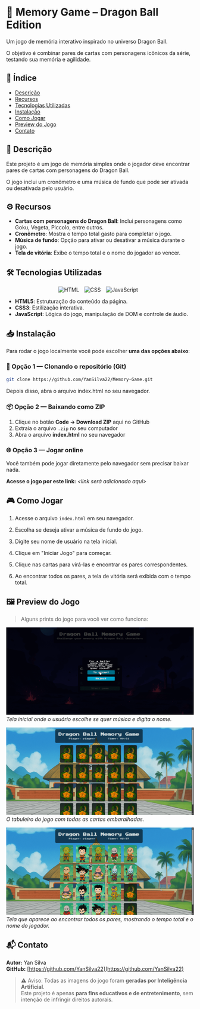 # 🧠 Memory Game – Dragon Ball Edition

Um jogo de memória interativo inspirado no universo Dragon Ball.

O objetivo é combinar pares de cartas com personagens icônicos da série, testando sua memória e agilidade.

## 📌 Índice

- [Descrição](#descrição)
- [Recursos](#recursos)
- [Tecnologias Utilizadas](#tecnologias-utilizadas)
- [Instalação](#instalação)
- [Como Jogar](#como-jogar)
- [Preview do Jogo](#🖼️-preview-do-jogo)
- [Contato](#contato)


## 📝 Descrição

Este projeto é um jogo de memória simples onde o jogador deve encontrar pares de cartas com personagens do Dragon Ball.  

O jogo inclui um cronômetro e uma música de fundo que pode ser ativada ou desativada pelo usuário.


## ⚙️ Recursos

- **Cartas com personagens do Dragon Ball**: Inclui personagens como Goku, Vegeta, Piccolo, entre outros.  
- **Cronômetro**: Mostra o tempo total gasto para completar o jogo.   
- **Música de fundo**: Opção para ativar ou desativar a música durante o jogo.  
- **Tela de vitória**: Exibe o tempo total e o nome do jogador ao vencer.

## 🛠️ Tecnologias Utilizadas
<p align="center">
  <img 
      alt="HTML" 
      title="HTML" 
      width="30px" 
      style="padding-right: 10px;" 
      src="https://cdn.jsdelivr.net/gh/devicons/devicon@latest/icons/html5/html5-original.svg" 
  />
  <img 
      alt="CSS" 
      title="CSS" 
      width="30px" 
      style="padding-right: 10px;" 
      src="https://cdn.jsdelivr.net/gh/devicons/devicon@latest/icons/css3/css3-original.svg" 
  />
  <img 
      alt="JavaScript" 
      title="JavaScript" 
      width="30px" 
      style="padding-right: 10px;" 
      src="https://cdn.jsdelivr.net/gh/devicons/devicon@latest/icons/javascript/javascript-original.svg" 
  />
</p>

- **HTML5**: Estruturação do conteúdo da página.  
- **CSS3**: Estilização interativa.  
- **JavaScript**: Lógica do jogo, manipulação de DOM e controle de áudio.

## 📥 Instalação

Para rodar o jogo localmente você pode escolher **uma das opções abaixo**:

### 🔧 Opção 1 — Clonando o repositório (Git)

```bash
git clone https://github.com/YanSilva22/Memory-Game.git
```
Depois disso, abra o arquivo index.html no seu navegador.

### 📦 Opção 2 — Baixando como ZIP

1. Clique no botão **Code → Download ZIP** aqui no GitHub  
2. Extraia o arquivo `.zip` no seu computador  
3. Abra o arquivo **index.html** no seu navegador

### 🌐 Opção 3 — Jogar online

Você também pode jogar diretamente pelo navegador sem precisar baixar nada.

**Acesse o jogo por este link:** _<link será adicionado aqui>_

## 🎮 Como Jogar

1. Acesse o arquivo `index.html` em seu navegador.  

2. Escolha se deseja ativar a música de fundo do jogo.

3. Digite seu nome de usuário na tela inicial.  

4. Clique em "Iniciar Jogo" para começar.  

5. Clique nas cartas para virá-las e encontrar os pares correspondentes.  

6. Ao encontrar todos os pares, a tela de vitória será exibida com o tempo total.

## 🖼️ Preview do Jogo

> Alguns prints do jogo para você ver como funciona:

![Tela inicial](prints/tela-inicial.gif)  
*Tela inicial onde o usuário escolhe se quer música e digita o nome.*

![Tabuleiro](prints/game.gif)  
*O tabuleiro do jogo com todas as cartas embaralhadas.*

![Tela de vitória](prints/final.gif)  
*Tela que aparece ao encontrar todos os pares, mostrando o tempo total e o nome do jogador.*

## 📬 Contato

**Autor:** Yan Silva  
**GitHub:** [https://github.com/YanSilva22](https://github.com/YanSilva22)

> ⚠️ Aviso: Todas as imagens do jogo foram **geradas por Inteligência Artificial**.  
> Este projeto é apenas **para fins educativos e de entretenimento**, sem intenção de infringir direitos autorais.
